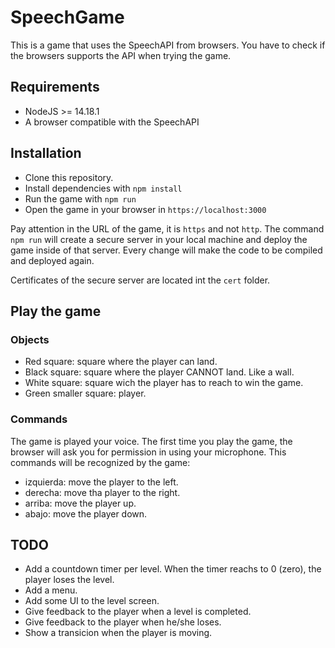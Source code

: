 # SpeechGame

This is a game that uses the SpeechAPI from browsers. You have to check if the browsers supports the API when trying the game.

## Requirements

- NodeJS >= 14.18.1
- A browser compatible with the SpeechAPI


## Installation

- Clone this repository.
- Install dependencies with `npm install`
- Run the game with `npm run`
- Open the game in your browser in `https://localhost:3000`

Pay attention in the URL of the game, it is `https` and not `http`. The command `npm run` will create a secure server in your local machine and deploy the game inside of that server. Every change will make the code to be compiled and deployed again.

Certificates of the secure server are located int the `cert` folder.

## Play the game

### Objects
- Red square: square where the player can land.
- Black square: square where the player CANNOT land. Like a wall.
- White square: square wich the player has to reach to win the game.
- Green smaller square: player.

### Commands

The game is played your voice. The first time you play the game, the browser will ask you for permission in using your microphone. This commands will be recognized by the game:

- izquierda: move the player to the left.
- derecha: move tha player to the right.
- arriba: move the player up.
- abajo: move the player down.


## TODO
- Add a countdown timer per level. When the timer reachs to 0 (zero), the player loses the level.
- Add a menu.
- Add some UI to the level screen.
- Give feedback to the player when a level is completed.
- Give feedback to the player when he/she loses.
- Show a transicion when the player is moving.
